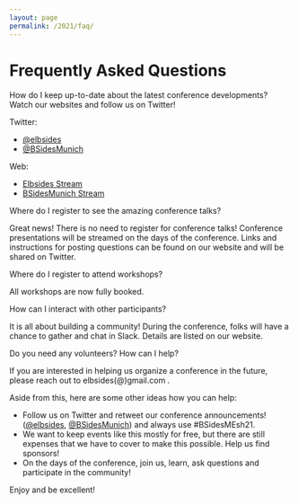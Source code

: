 ```yaml
---
layout: page
permalink: /2021/faq/
---
```


# Frequently Asked Questions

How do I keep up-to-date about the latest conference developments?
Watch our websites and follow us on Twitter!

Twitter:
- [@elbsides](https://twitter.com/elbsides)
- [@BSidesMunich](https://twitter.com/BSidesMunich)

Web:
- [Elbsides Stream](https://elbsides.de/2021/stream/)
- [BSidesMunich Stream](https://2021.bsidesmunich.org/stream/)


Where do I register to see the amazing conference talks?

Great news! There is no need to register for conference talks! Conference presentations will be streamed on the days of the conference. Links and instructions for posting questions can be found on our website and will be shared on Twitter.

Where do I register to attend workshops?

All workshops are now fully booked.

How can I interact with other participants?

It is all about building a community! During the conference, folks will have a chance to gather and chat in Slack. Details are listed on our website.

Do you need any volunteers? How can I help?

If you are interested in helping us organize a conference in the future, please reach out to elbsides(@)gmail.com .

Aside from this, here are some other ideas how you can help:
- Follow us on Twitter and retweet our conference announcements! ([@elbsides](https://twitter.com/elbsides), [@BSidesMunich](https://twitter.com/BSidesMunich)) and always use #BSidesMEsh21.
- We want to keep events like this mostly for free, but there are still expenses that we have to cover to make this possible. Help us find sponsors!
- On the days of the conference, join us, learn, ask questions and participate in the community!

Enjoy and be excellent!
